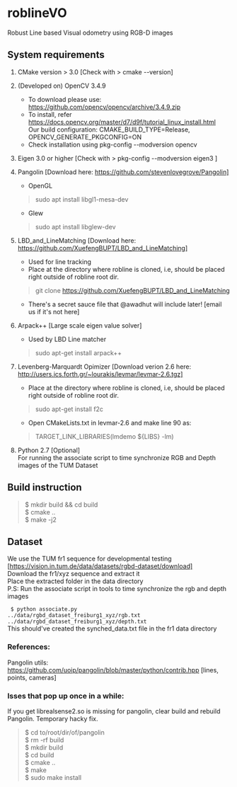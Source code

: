 # roblineVO
Robust Line based Visual odometry using RGB-D images

## System requirements
1. CMake version > 3.0 [Check with > cmake --version]

2. (Developed on) OpenCV 3.4.9
    + To download please use: https://github.com/opencv/opencv/archive/3.4.9.zip   
    + To install, refer https://docs.opencv.org/master/d7/d9f/tutorial_linux_install.html   
        Our build configuration: CMAKE_BUILD_TYPE=Release, OPENCV_GENERATE_PKGCONFIG=ON  
    + Check installation using pkg-config --modversion opencv  

3. Eigen 3.0 or higher [Check with > pkg-config --modversion eigen3 ]  

4. Pangolin [Download here: https://github.com/stevenlovegrove/Pangolin]  
    + OpenGL  
    > sudo apt install libgl1-mesa-dev  
    + Glew  
    > sudo apt install libglew-dev  

5. LBD_and_LineMatching [Download here: https://github.com/XuefengBUPT/LBD_and_LineMatching]  
    + Used for line tracking  
    + Place at the directory where robline is cloned, i.e, should be placed right outside of robline root dir.  
    > git clone https://github.com/XuefengBUPT/LBD_and_LineMatching  
    + There's a secret sauce file that @awadhut will include later! [email us if it's not here]

6. Arpack++ [Large scale eigen value solver]
    + Used by LBD Line matcher
    > sudo apt-get install arpack++

7. Levenberg-Marquardt Opimizer [Download verion 2.6 here: http://users.ics.forth.gr/~lourakis/levmar/levmar-2.6.tgz]  
    + Place at the directory where robline is cloned, i.e, should be placed right outside of robline root dir.  
    > sudo apt-get install f2c
    + Open CMakeLists.txt in levmar-2.6 and make line 90 as:
    > TARGET_LINK_LIBRARIES(lmdemo ${LIBS} -lm)

8. Python 2.7 [Optional]  
    For running the associate script to time synchronize RGB and Depth images of the TUM Dataset

## Build instruction
> $ mkdir build && cd build  
> $ cmake ..  
> $ make -j2  

## Dataset
We use the TUM fr1 sequence for developmental testing [https://vision.in.tum.de/data/datasets/rgbd-dataset/download]  
Download the fr1/xyz sequence and extract it  
Place the extracted folder in the data directory  
P.S: Run the associate script in tools to time synchronize the rgb and depth images  

<code> $ python associate.py ../data/rgbd_dataset_freiburg1_xyz/rgb.txt ../data/rgbd_dataset_freiburg1_xyz/depth.txt </code>  
This should've created the synched_data.txt file in the fr1 data directory

### References:
Pangolin utils: https://github.com/uoip/pangolin/blob/master/python/contrib.hpp [lines, points, cameras]

### Isses that pop up once in a while:
If you get librealsense2.so is missing for pangolin, clear build and rebuild Pangolin. Temporary hacky fix.  
> $ cd to/root/dir/of/pangolin  
> $ rm -rf build  
> $ mkdir build  
> $ cd build  
> $ cmake ..  
> $ make  
> $ sudo make install  
